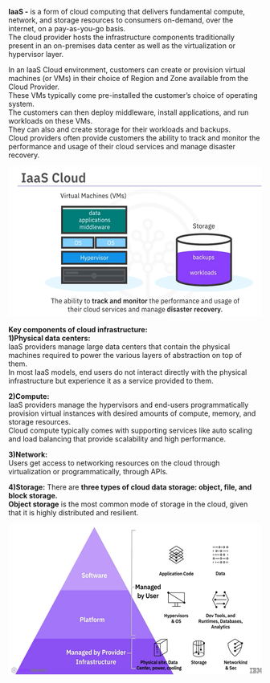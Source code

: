 **IaaS -** is a form of cloud computing that delivers fundamental compute, network, and storage resources to consumers on-demand, over the internet, on a pay-as-you-go basis.  
The cloud provider hosts the infrastructure components traditionally present in an on-premises data center as well as the virtualization or hypervisor layer.

In an IaaS Cloud environment, customers can create or provision virtual machines (or VMs) in their choice of Region and Zone available from the Cloud Provider.  
These VMs typically come pre-installed the customer’s choice of operating system.  
The customers can then deploy middleware, install applications, and run workloads on these VMs.  
They can also and create storage for their workloads and backups.  
Cloud providers often provide customers the ability to track and monitor the performance and usage of their cloud services and manage disaster recovery.  

<img src="../Images/Screenshot%202025-02-15%20145035.png" height = 300>

**Key components of cloud infrastructure:**  
   **1)Physical data centers:**  
         IaaS providers manage large data centers that contain the physical machines required to power the various layers of abstraction on top of them.  
         In most IaaS models, end users do not interact directly with the physical infrastructure but experience it as a service provided to them.  
         
   **2)Compute:**    
         IaaS providers manage the hypervisors and end-users programmatically provision virtual instances with desired amounts of compute, memory, and storage             resources.  
         Cloud compute typically comes with supporting services like auto scaling and load balancing that provide scalability and high performance.  
         
   **3)Network:**  
          Users get access to networking resources on the cloud through virtualization or programmatically, through APIs.   
    
   **4)Storage:**
          There are **three types of cloud data storage: object, file, and block storage.**  
          **Object storage** is the most common mode of storage in the cloud, given that it is highly distributed and resilient.  

<img src="../Images/Screenshot%202025-02-15%20151054.png?" height = 300>
